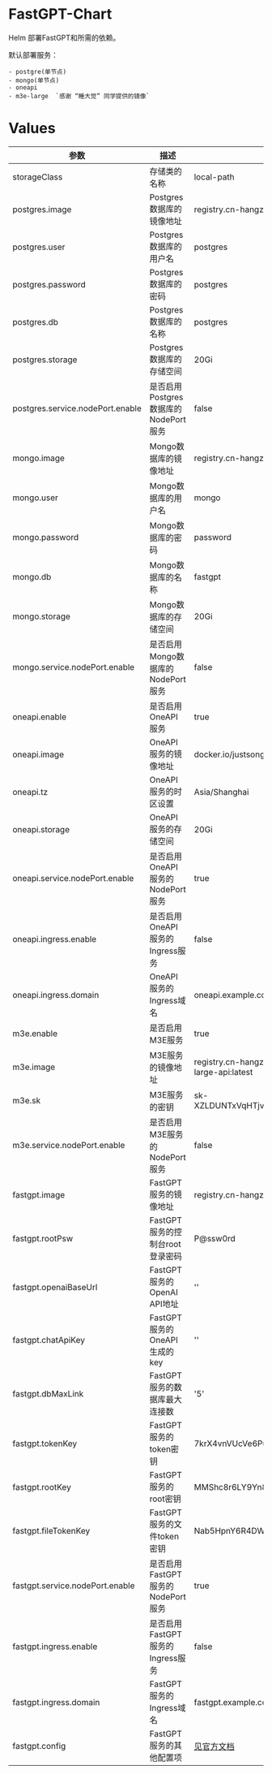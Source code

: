 # FastGPT-Chart

Helm 部署FastGPT和所需的依赖。

默认部署服务：

    - postgre(单节点)
    - mongo(单节点)
    - oneapi
    - m3e-large  `感谢 “睡大觉” 同学提供的镜像` 

# Values

| 参数 | 描述 | 默认值 |
| --- | --- | --- |
| storageClass | 存储类的名称 | local-path |
| postgres.image | Postgres数据库的镜像地址 | registry.cn-hangzhou.aliyuncs.com/fastgpt/pgvector:v0.5.0 |
| postgres.user | Postgres数据库的用户名 | postgres |
| postgres.password | Postgres数据库的密码 | postgres |
| postgres.db | Postgres数据库的名称 | postgres |
| postgres.storage | Postgres数据库的存储空间 | 20Gi |
| postgres.service.nodePort.enable | 是否启用Postgres数据库的NodePort服务 | false |
| mongo.image | Mongo数据库的镜像地址 | registry.cn-hangzhou.aliyuncs.com/fastgpt/mongo:5.0.18 |
| mongo.user | Mongo数据库的用户名 | mongo |
| mongo.password | Mongo数据库的密码 | password |
| mongo.db | Mongo数据库的名称 | fastgpt |
| mongo.storage | Mongo数据库的存储空间 | 20Gi |
| mongo.service.nodePort.enable | 是否启用Mongo数据库的NodePort服务 | false |
| oneapi.enable | 是否启用OneAPI服务 | true |
| oneapi.image | OneAPI服务的镜像地址 | docker.io/justsong/one-api:v0.5.8 |
| oneapi.tz | OneAPI服务的时区设置 | Asia/Shanghai |
| oneapi.storage | OneAPI服务的存储空间 | 20Gi |
| oneapi.service.nodePort.enable | 是否启用OneAPI服务的NodePort服务 | true |
| oneapi.ingress.enable | 是否启用OneAPI服务的Ingress服务 | false |
| oneapi.ingress.domain | OneAPI服务的Ingress域名 | oneapi.example.com |
| m3e.enable | 是否启用M3E服务 | true |
| m3e.image | M3E服务的镜像地址 | registry.cn-hangzhou.aliyuncs.com/fastgpt_docker/m3e-large-api:latest |
| m3e.sk | M3E服务的密钥 | sk-XZLDUNTxVqHTjvM6eqHsHgy9maqCLSR4xHacEuutgzNnUdHL |
| m3e.service.nodePort.enable | 是否启用M3E服务的NodePort服务 | false |
| fastgpt.image | FastGPT服务的镜像地址 | registry.cn-hangzhou.aliyuncs.com/fastgpt/fastgpt:v4.6.3 |
| fastgpt.rootPsw | FastGPT服务的控制台root登录密码 | P@ssw0rd |
| fastgpt.openaiBaseUrl | FastGPT服务的OpenAI API地址 | '' |
| fastgpt.chatApiKey | FastGPT服务的OneAPI生成的key | '' |
| fastgpt.dbMaxLink | FastGPT服务的数据库最大连接数 | '5' |
| fastgpt.tokenKey | FastGPT服务的token密钥 | 7krX4vnVUcVe6PuP |
| fastgpt.rootKey | FastGPT服务的root密钥 | MMShc8r6LY9Yn8Z7 |
| fastgpt.fileTokenKey | FastGPT服务的文件token密钥 | Nab5HpnY6R4DWcs6 |
| fastgpt.service.nodePort.enable | 是否启用FastGPT服务的NodePort服务 | true |
| fastgpt.ingress.enable | 是否启用FastGPT服务的Ingress服务 | false |
| fastgpt.ingress.domain | FastGPT服务的Ingress域名 | fastgpt.example.com |
| fastgpt.config | FastGPT服务的其他配置项 | [见官方文档](https://doc.fastgpt.in/docs/development/configuration/) |
